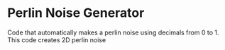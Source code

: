 # Perlin Noise Generator

Code that automatically makes a perlin noise using decimals from 0 to 1.
This code creates 2D perlin noise
